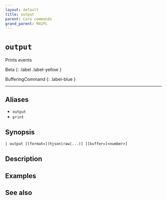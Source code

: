 ```yaml
---
layout: default
title: output
parent: Core commands
grand_parent: M42PL
---
```


# `output`

Prints events

Beta
{: .label .label-yellow }

BufferingCommand
{: .label-blue }

---



## Aliases

* `output`
* `print`


## Synopsis

```shell
| output [[format=](hjson|raw|...)] [[buffer=]<number>]
```


## Description

## Examples

## See also

